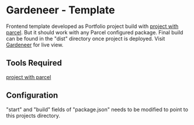 # Gardeneer - Template

Frontend template developed as Portfolio project build with [project with parcel](https://github.com/shariult/projects-with-parcel.git). But it should work with any Parcel configured package. Final build can be found in the "dist" directory once project is deployed. Visit [Gardeneer](https://shariul.com/assets/projects/gardeneer/) for live view.

## Tools Required

 [project with parcel](https://github.com/shariult/projects-with-parcel.git)

## Configuration

"start" and "build" fields of "package.json" needs to be modified to point to this projects directory.

